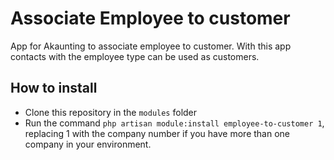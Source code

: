 # Associate Employee to customer

App for Akaunting to associate employee to customer. With this app contacts with the employee type can be used as customers.

## How to install

* Clone this repository in the `modules` folder
* Run the command `php artisan module:install employee-to-customer 1`, replacing 1 with the company number if you have more than one company in your environment.